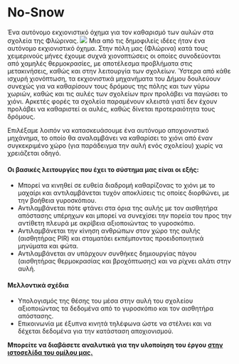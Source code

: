 # No-Snow
Ένα αυτόνομο εκχιονιστικό όχημα για τον καθαρισμό των αυλών στα σχολεία της Φλώρινας.
![](https://lh3.googleusercontent.com/xO7sTSYgVaHP3CewTKH7Cif9RfCc6hG_EpvHSLslNRIoFkOp1THHu7uWFASRAP4SzOY6zCx56El4OVzGu1Sz-iZWRYOYOWNuBQ8KCTcxCPi_N1hTWm2V-zk4BNUXDjUctixh7Ff76tcwklzNIrovwudYP6oPeZs7QBbuOLyxxbIowp-XWw0vQy6znL-_HHEAIcOaKQGCJbpXBTTVEArTaR4xi7VC6nAXZgl0V6F9BTlGQeLP23Puqq5umpnfMxNAgwkhzOH3pEqQt5TtVSXFQGeL0y_DqNeoFuT-bpq6ZJEAQjXcZLInghX4NAOkEd4t8Dw9IbH2Weck4GYPBTHWY3mUhBim6sUNyPDIlB3ibWItVrp1PQSsk-zFtFPIUurNYnsZYOgNwYWUZnTjsNlGQeVcANxGxJfumC9cXQghwqGLlnZ6lJ7XqUqnnU5vUI3QrZVHA-PjOQdFBKk0WUqWw9ao5WDyh6ZzW9Ey4LkanIhy-_cVkFZai_h2dXG99UCUzZ1XuAim7MH4zQf1_uT-bNx31FmgOJM0UItI1kcDTbiNLhmlZ1TTwthaP23JerkyDTLvbZlj-mOD4yu_9__72Gh17km5YSbe9MNmMHO4WwlDfNt3iVao5ZIYPPdkxNQG80vw0LZesGc-ze4aWTts9oXZWxMimRYnw17M0CiMIOPLjyL3T02Lvgmx6szSUAuWRGn_o5x2smzW8b-WVa0pVmM8=w1448-h969-no)
Μια από τις δημοφιλείς ιδέες ήταν ένα αυτόνομο εκχιονιστικό όχημα. Στην πόλη μας (Φλώρινα) κατά τους χειμερινούς μήνες έχουμε συχνά χιονοπτώσεις οι οποίες συνοδεύονται από χαμηλές θερμοκρασίες, με αποτέλεσμα προβλήματα στις μετακινήσεις, καθώς και στην λειτουργία των σχολείων. Ύστερα από κάθε ισχυρή χιονόπτωση, τα εκχιονιστικά μηχανήματα του Δήμου δουλεύουν συνεχώς για να καθαρίσουν τους δρόμους της πόλης και των γύρω χωριών, καθώς και τις αυλές των σχολείων πριν προλάβει να παγώσει το χιόνι. Αρκετές φορές τα σχολεία παραμένουν κλειστά γιατί δεν έχουν προλάβει να καθαριστεί οι αυλές, καθώς δίνεται προτεραιότητα τους δρόμους.

Επιλέξαμε λοιπόν να κατασκευάσουμε ένα αυτόνομο αποχιονιστικό μηχάνημα, το οποίο θα αναλαμβάνει να καθαρίσει το χιόνι από έναν συγκεκριμένο χώρο (για παράδειγμα την αυλή ενός σχολείου) χωρίς να χρειάζεται οδηγό.

#### Οι βασικές λειτουργίες που έχει το σύστημα μας είναι οι εξής:
- Μπορεί να κινηθεί σε ευθεία διαδρομή καθαρίζονας το χιόνι με το μαχαίρι και αντιλαμβάνεται τυχόν αποκλίσεις τις οποίες διορθώνει, με την βοήθεια γυροσκόπιου.
- Αντιλαμβάνεται πότε φτάνει στα όρια της αυλής με τον αισθητήρα απόστασης υπέρηχων και μπορεί να συνεχίσει την πορεία του προς την αντίθετη πλευρά με ακρίβεια αξιοποιώντας το γυροσκόπιο.
- Αντιλαμβάνεται την κίνηση ανθρώπων στον χώρο της αυλής (αισθητήρας PIR) και σταματάει εκπέμποντας προειδοποιητικά μηνύματα και φώτα.
- Αντιλαμβάνεται αν υπάρχουν συνθήκες δημιουργίας πάγου (αισθητήρας θερμοκρασίας και βροχόπτωσης) και να ρίχνει αλάτι στην αυλή.
#### Μελλοντικά σχέδια
- Υπολογισμός της θέσης του μέσα στην αυλή του σχολείου αξιοποιώντας τα δεδομένα από το γυροσκόπιο και τον αισθητήρα απόστασης.
- Επικοινωνία με έξυπνα κινητά τηλέφωνα ώστε να στέλνει και να δέχεται δεδομένα για την κατάσταση αποχιονισμού.

**Μπορείτε να διαβάσετε αναλυτικά για την υλοποίηση του έργου [στην ιστοσελίδα του ομίλου μας.](http://ppf.edu.gr/hackers/archives/604 "στην ιστοσελίδα του ομίλου μας.")**
